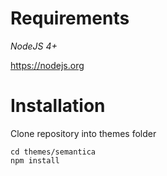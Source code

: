 # Requirements

*NodeJS 4+*

https://nodejs.org

# Installation

Clone repository into themes folder

```
cd themes/semantica
npm install
```
